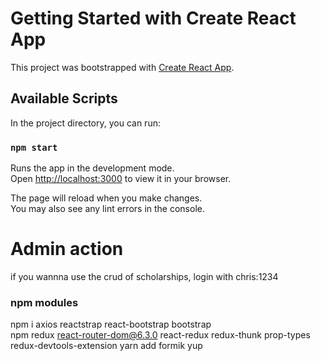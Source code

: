 # Getting Started with Create React App

This project was bootstrapped with [Create React App](https://github.com/facebook/create-react-app).

## Available Scripts

In the project directory, you can run:

### `npm start`

Runs the app in the development mode.\
Open [http://localhost:3000](http://localhost:3000) to view it in your browser.

The page will reload when you make changes.\
You may also see any lint errors in the console.

# Admin action

if you wannna use the crud of scholarships, login with chris:1234

### npm modules

npm i axios reactstrap react-bootstrap bootstrap \
npm redux react-router-dom@6.3.0 react-redux redux-thunk prop-types redux-devtools-extension
yarn add formik yup
